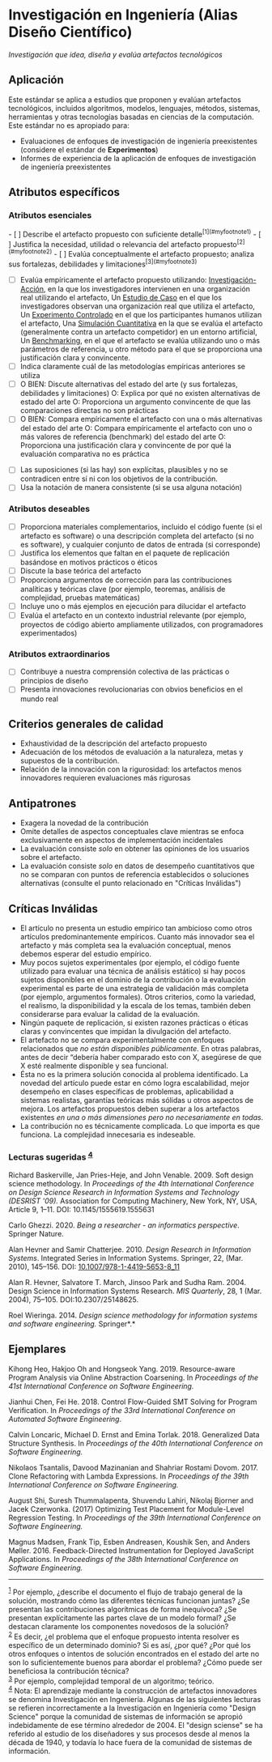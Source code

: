 # Investigación en Ingeniería (Alias Diseño Científico)
<standard name="Engineering Methods">

*Investigación que idea, diseña y evalúa artefactos tecnológicos*

## Aplicación

Este estándar se aplica a estudios que proponen y evalúan artefactos tecnológicos, incluidos algoritmos, modelos, lenguajes, métodos, sistemas, herramientas y otras tecnologías basadas en ciencias de la computación. Este estándar no es apropiado para:

-   Evaluaciones de enfoques de investigación de ingeniería preexistentes (considere el estándar de **Experimentos**)
-   Informes de experiencia de la aplicación de enfoques de investigación de ingeniería preexistentes

## Atributos específicos

### Atributos esenciales
<checklist name="Essential">

<intro>
- [ ]   Describe el artefacto propuesto con suficiente detalle<sup>[1](#myfootnote1)</sup>
- [ ]   Justifica la necesidad, utilidad o relevancia del artefacto propuesto<sup>[2](#myfootnote2)</sup>
- [ ]   Evalúa conceptualmente el artefacto propuesto; analiza sus fortalezas, debilidades y limitaciones<sup>[3](#myfootnote3)</sup>

<method>

- [ ]   Evalúa empíricamente el artefacto propuesto utilizando:
  [Investigación-Acción](https://github.com/juancarruthers/EmpiricalStandards/blob/master/docs/ActionResearch.md), en la que los investigadores intervienen en una organización real utilizando el artefacto,
  Un [Estudio de Caso](https://github.com/juancarruthers/EmpiricalStandards/blob/master/docs/CaseStudy.md) en el que los investigadores observan una organización real que utiliza el artefacto,
  Un [Experimento Controlado](https://github.com/juancarruthers/EmpiricalStandards/blob/master/docs/Experiments.md) en el que los participantes humanos utilizan el artefacto,
  Una [Simulación Cuantitativa](https://github.com/juancarruthers/EmpiricalStandards/blob/master/docs/QuantitativeSimulation.md) en la que se evalúa el artefacto (generalmente contra un artefacto competidor) en un entorno artificial,
  Un [Benchmarking](https://github.com/juancarruthers/EmpiricalStandards/blob/master/docs/Benchmarking.md), en el que el artefacto se evalúa utilizando uno o más parámetros de referencia, u otro método para el que se proporciona una justificación clara y convincente.
- [ ]   Indica claramente cuál de las metodologías empíricas anteriores se utiliza
- [ ]   O BIEN: Discute alternativas del estado del arte (y sus fortalezas, debilidades y limitaciones)
    O: Explica por qué no existen alternativas de estado del arte
    O: Proporciona un argumento convincente de que las comparaciones directas no son prácticas
- [ ]   O BIEN: Compara empíricamente el artefacto con una o más alternativas del estado del arte
    O: Compara empíricamente el artefacto con uno o más valores de referencia (benchmark) del estado del arte
    O: Proporciona una justificación clara y convincente de por qué la evaluación comparativa no es práctica

<results>


<discussion>


<other>

- [ ]   Las suposiciones (si las hay) son explícitas, plausibles y no se contradicen entre sí ni con los objetivos de la contribución.
- [ ]   Usa la notación de manera consistente (si se usa alguna notación)

</checklist>

### Atributos deseables
<checklist name="Desirable">

- [ ]   Proporciona materiales complementarios, incluido el código fuente (si el artefacto es software) o una descripción completa del artefacto (si no es software), y cualquier conjunto de datos de entrada (si corresponde)
- [ ]   Justifica los elementos que faltan en el paquete de replicación basándose en motivos prácticos o éticos
- [ ]   Discute la base teórica del artefacto
- [ ]   Proporciona argumentos de corrección para las contribuciones analíticas y teóricas clave (por ejemplo, teoremas, análisis de complejidad, pruebas matemáticas)
- [ ]   Incluye uno o más ejemplos en ejecución para dilucidar el artefacto
- [ ]   Evalúa el artefacto en un contexto industrial relevante (por ejemplo, proyectos de código abierto ampliamente utilizados, con programadores experimentados)

</checklist>
    
### Atributos extraordinarios
<checklist name="Extraordinary">

- [ ]   Contribuye a nuestra comprensión colectiva de las prácticas o principios de diseño
- [ ]   Presenta innovaciones revolucionarias con obvios beneficios en el mundo real
</checklist>
    
## Criterios generales de calidad

-   Exhaustividad de la descripción del artefacto propuesto
-   Adecuación de los métodos de evaluación a la naturaleza, metas y supuestos de la contribución.
-   Relación de la innovación con la rigurosidad: los artefactos menos innovadores requieren evaluaciones más rigurosas

## Antipatrones

-   Exagera la novedad de la contribución
-   Omite detalles de aspectos conceptuales clave mientras se enfoca exclusivamente en aspectos de implementación incidentales
-   La evaluación consiste *solo* en obtener las opiniones de los usuarios sobre el artefacto.
-   La evaluación consiste *solo* en datos de desempeño cuantitativos que no se comparan con puntos de referencia establecidos o soluciones alternativas (consulte el punto relacionado en "Críticas Inválidas")

## Críticas Inválidas

-   El artículo no presenta un estudio empírico tan ambicioso como otros artículos predominantemente empíricos. Cuanto más innovador sea el artefacto y más completa sea la evaluación conceptual, menos debemos esperar del estudio empírico.
-   Muy pocos sujetos experimentales (por ejemplo, el código fuente utilizado para evaluar una técnica de análisis estático) si hay pocos sujetos disponibles en el dominio de la contribución o la evaluación experimental es parte de una estrategia de validación más completa (por ejemplo, argumentos formales). Otros criterios, como la variedad, el realismo, la disponibilidad y la escala de los temas, también deben considerarse para evaluar la calidad de la evaluación.
-   Ningún paquete de replicación, si existen razones prácticas o éticas claras y convincentes que impidan la divulgación del artefacto.
-   El artefacto no se compara experimentalmente con enfoques relacionados que *no están disponibles públicamente*. En otras palabras, antes de decir “debería haber comparado esto con X, asegúrese de que X esté realmente disponible y sea funcional.
-   Ésta no es la primera solución conocida al problema identificado. La novedad del artículo puede estar en cómo logra escalabilidad, mejor desempeño en clases específicas de problemas, aplicabilidad a sistemas realistas, garantías teóricas más sólidas u otros aspectos de mejora. Los artefactos propuestos deben superar a los artefactos existentes *en una o más dimensiones pero no necesariamente en todas*.
-   La contribución no es técnicamente complicada. Lo que importa es que funciona. La complejidad innecesaria es indeseable.

### Lecturas sugeridas <sup>[4](#myfootnote4)</sup>

Richard Baskerville, Jan Pries-Heje, and John Venable. 2009. Soft design
science methodology. In *Proceedings of the 4th International Conference
on Design Science Research in Information Systems and Technology
(DESRIST '09).* Association for Computing Machinery, New York, NY, USA,
Article 9, 1–11. DOI: 10.1145/1555619.1555631

Carlo Ghezzi. 2020. *Being a researcher - an informatics perspective*.
Springer Nature.

Alan Hevner and Samir Chatterjee. 2010. *Design Research in Information
Systems*. Integrated Series in Information Systems. Springer, 22, (Mar.
2010), 145–156. DOI:
[10.1007/978-1-4419-5653-8_11](https://doi.org/10.1007/978-1-4419-5653-8_11)

Alan R. Hevner, Salvatore T. March, Jinsoo Park and Sudha Ram. 2004.
Design Science in Information Systems Research. *MIS Quarterly*, 28, 1
(Mar. 2004), 75–105. DOI:10.2307/25148625.

Roel Wieringa. 2014. *Design science methodology for information systems
and software engineering.* Springer*.*

## Ejemplares

Kihong Heo, Hakjoo Oh and Hongseok Yang. 2019. Resource-aware Program
Analysis via Online Abstraction Coarsening. In *Proceedings of the 41st
International Conference on Software Engineering.*

Jianhui Chen, Fei He. 2018. Control Flow-Guided SMT Solving for Program
Verification. In *Proceedings of the 33rd International Conference on
Automated Software Engineering*.

Calvin Loncaric, Michael D. Ernst and Emina Torlak. 2018. Generalized
Data Structure Synthesis. In *Proceedings of the 40th International
Conference on Software Engineering.*

Nikolaos Tsantalis, Davood Mazinanian and Shahriar Rostami Dovom. 2017.
Clone Refactoring with Lambda Expressions. In *Proceedings of the 39th
International Conference on Software Engineering.*

August Shi, Suresh Thummalapenta, Shuvendu Lahiri, Nikolaj Bjorner and
Jacek Czerwonka. (2017) Optimizing Test Placement for Module-Level
Regression Testing. In *Proceedings of the 39th International Conference
on Software Engineering.*

Magnus Madsen, Frank Tip, Esben Andreasen, Koushik Sen, and Anders
Møller. 2016. Feedback-Directed Instrumentation for Deployed JavaScript
Applications. In *Proceedings of the 38th International Conference on
Software Engineering.*

---
<footnote><sup>[1](#myfootnote1)</sup> Por ejemplo, ¿describe el documento el flujo de trabajo general de la solución, mostrando cómo las diferentes técnicas funcionan juntas? ¿Se presentan las contribuciones algorítmicas de forma inequívoca? ¿Se presentan explícitamente las partes clave de un modelo formal? ¿Se destacan claramente los componentes novedosos de la solución?</footnote><br>
<footnote><sup>[2](#myfootnote2)</sup> Es decir, ¿el problema que el enfoque propuesto intenta resolver es específico de un determinado dominio? Si es así, ¿por qué? ¿Por qué los otros enfoques o intentos de solución encontrados en el estado del arte no son lo suficientemente buenos para abordar el problema? ¿Cómo puede ser beneficiosa la contribución técnica?</footnote><br>
<footnote><sup>[3](#myfootnote3)</sup> Por ejemplo, complejidad temporal de un algoritmo; teórico.</footnote><br>
<footnote><sup>[4](#myfootnote4)</sup>  Nota: El aprendizaje mediante la construcción de artefactos innovadores se denomina Investigación en Ingeniería. Algunas de las siguientes lecturas se refieren incorrectamente a la Investigación en Ingeniería como "Design Science" porque la comunidad de sistemas de información se apropió indebidamente de ese término alrededor de 2004. El "design sciense" se ha referido al estudio de los diseñadores y sus procesos desde al menos la década de 1940, y todavía lo hace fuera de la comunidad de sistemas de información.</footnote><br>
</standard>